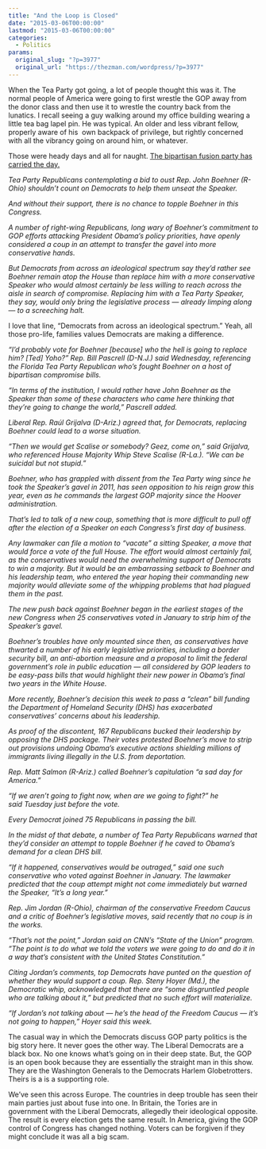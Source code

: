 ```yaml
---
title: "And the Loop is Closed"
date: "2015-03-06T00:00:00"
lastmod: "2015-03-06T00:00:00"
categories:
  - Politics
params:
  original_slug: "?p=3977"
  original_url: "https://thezman.com/wordpress/?p=3977"
---
```


When the Tea Party got going, a lot of people thought this was it. The
normal people of America were going to first wrestle the GOP away from
the donor class and then use it to wrestle the country back from the
lunatics. I recall seeing a guy walking around my office building
wearing a little tea bag lapel pin. He was typical. An older and less
vibrant fellow, properly aware of his  own backpack of privilege, but
rightly concerned with all the vibrancy going on around him, or
whatever.

Those were heady days and all for naught. <a
href="http://thehill.com/homenews/house/234766-dems-would-back-boehner-in-coup-attempt"
rel="noopener" target="_blank">The bipartisan fusion party has carried
the day.</a>

*Tea Party Republicans contemplating a bid to oust Rep. John Boehner
(R-Ohio) shouldn’t count on Democrats to help them unseat the Speaker.*

*And without their support, there is no chance to topple Boehner in this
Congress.*

*A number of right-wing Republicans, long wary of Boehner’s commitment
to GOP efforts attacking President Obama’s policy priorities, have
openly considered a coup in an attempt to transfer the gavel into more
conservative hands.*

*But Democrats from across an ideological spectrum say they’d rather see
Boehner remain atop the House than replace him with a more conservative
Speaker who would almost certainly be less willing to reach across the
aisle in search of compromise. Replacing him with a Tea Party Speaker,
they say, would only bring the legislative process — already limping
along — to a screeching halt.*

I love that line, “Democrats from across an ideological spectrum.” Yeah,
all those pro-life, families values Democrats are making a difference.

*“I’d probably vote for Boehner \[because\] who the hell is going to
replace him? \[Ted\] Yoho?” Rep. Bill Pascrell (D-N.J.) said Wednesday,
referencing the Florida Tea Party Republican who’s fought Boehner on a
host of bipartisan compromise bills.*

*“In terms of the institution, I would rather have John Boehner as the
Speaker than some of these characters who came here thinking that
they’re going to change the world,” Pascrell added.*

*Liberal Rep. Raúl Grijalva (D-Ariz.) agreed that, for Democrats,
replacing Boehner could lead to a worse situation.*

*“Then we would get Scalise or somebody? Geez, come on,” said Grijalva,
who referenced House Majority Whip Steve Scalise (R-La.). “We can be
suicidal but not stupid.”*

*Boehner, who has grappled with dissent from the Tea Party wing since he
took the Speaker’s gavel in 2011, has seen opposition to his reign grow
this year, even as he commands the largest GOP majority since the Hoover
administration.*

*That’s led to talk of a new coup, something that is more difficult to
pull off after the election of a Speaker on each Congress’s first day of
business.*

*Any lawmaker can file a motion to “vacate” a sitting Speaker, a move
that would force a vote of the full House. The effort would almost
certainly fail, as the conservatives would need the overwhelming support
of Democrats to win a majority. But it would be an embarrassing setback
to Boehner and his leadership team, who entered the year hoping their
commanding new majority would alleviate some of the whipping problems
that had plagued them in the past.*

*The new push back against Boehner began in the earliest stages of the
new Congress when 25 conservatives voted in January to strip him of the
Speaker’s gavel.*

*Boehner’s troubles have only mounted since then, as conservatives have
thwarted a number of his early legislative priorities, including a
border security bill, an anti-abortion measure and a proposal to limit
the federal government’s role in public education — all considered by
GOP leaders to be easy-pass bills that would highlight their new power
in Obama’s final two years in the White House.*

*More recently, Boehner’s decision this week to pass a “clean” bill
funding the Department of Homeland Security (DHS) has exacerbated
conservatives’ concerns about his leadership.*

*As proof of the discontent, 167 Republicans bucked their leadership by
opposing the DHS package. Their votes protested Boehner’s move to strip
out provisions undoing Obama’s executive actions shielding millions of
immigrants living illegally in the U.S. from deportation.*

*Rep. Matt Salmon (R-Ariz.) called Boehner’s capitulation “a sad day for
America.”*

*“If we aren’t going to fight now, when are we going to fight?” he
said Tuesday just before the vote.*

*Every Democrat joined 75 Republicans in passing the bill.*

*In the midst of that debate, a number of Tea Party Republicans warned
that they’d consider an attempt to topple Boehner if he caved to Obama’s
demand for a clean DHS bill.*

*“If it happened, conservatives would be outraged,” said one such
conservative who voted against Boehner in January. The lawmaker
predicted that the coup attempt might not come immediately but warned
the Speaker, “It’s a long year.”*

*Rep. Jim Jordan (R-Ohio), chairman of the conservative Freedom Caucus
and a critic of Boehner’s legislative moves, said recently that no coup
is in the works.*

*“That’s not the point,” Jordan said on CNN’s “State of the Union”
program. “The point is to do what we told the voters we were going to do
and do it in a way that’s consistent with the United States
Constitution.”*

*Citing Jordan’s comments, top Democrats have punted on the question of
whether they would support a coup. Rep. Steny Hoyer (Md.), the
Democratic whip, acknowledged that there are “some disgruntled people
who are talking about it,” but predicted that no such effort will
materialize.*

*“If Jordan’s not talking about — he’s the head of the Freedom Caucus —
it’s not going to happen,” Hoyer said this week.*

The casual way in which the Democrats discuss GOP party politics is the
big story here. It never goes the other way. The Liberal Democrats are a
black box. No one knows what’s going on in their deep state. But, the
GOP is an open book because they are essentially the straight man in
this show. They are the Washington Generals to the Democrats Harlem
Globetrotters. Theirs is a is a supporting role.

We’ve seen this across Europe. The countries in deep trouble has seen
their main parties just about fuse into one. In Britain, the Tories are
in government with the Liberal Democrats, allegedly their ideological
opposite. The result is every election gets the same result. In America,
giving the GOP control of Congress has changed nothing. Voters can be
forgiven if they might conclude it was all a big scam.
